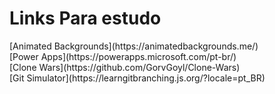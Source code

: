 # Links Para estudo
<table>
[Animated Backgrounds](https://animatedbackgrounds.me/)<br>
[Power Apps](https://powerapps.microsoft.com/pt-br/)<br>
[Clone Wars](https://github.com/GorvGoyl/Clone-Wars)<br>
[Git Simulator](https://learngitbranching.js.org/?locale=pt_BR)<br>

</table>
